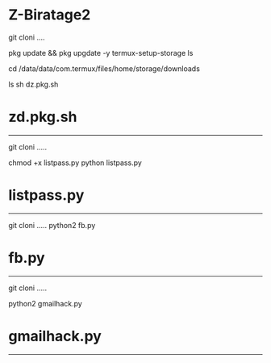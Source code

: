 # Z-Biratage2

git cloni ....

pkg update && pkg upgdate -y
termux-setup-storage
ls

cd /data/data/com.termux/files/home/storage/downloads

ls
sh dz.pkg.sh
# zd.pkg.sh
-------------------------
git cloni .....

chmod +x listpass.py
python listpass.py


# listpass.py
----------------------
git cloni .....
python2 fb.py

# fb.py

-----------------------
git cloni .....

python2 gmailhack.py

# gmailhack.py

------------------------

